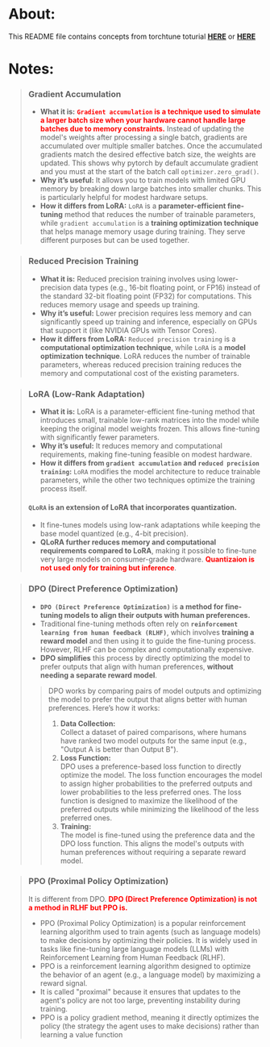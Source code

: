 # About:

This README file contains concepts from torchtune toturial [**HERE**](https://pytorch.org/torchtune/stable/overview.html)
or [**HERE**](https://pytorch.org/torchtune/stable/index.html#getting-started)
# Notes:

> ### Gradient Accumulation
> * **What it is:** <font color='red'>**`Gradient accumulation` is a technique used to simulate a larger batch size when your hardware cannot handle large batches due to memory constraints.**</font> Instead of updating the model's weights after processing a single batch, gradients are accumulated over multiple smaller batches. Once the accumulated gradients match the desired effective batch size, the weights are updated.
This shows why pytorch by default accumulate gradient and you must at the start of the batch call `optimizer.zero_grad()`.
> * **Why it’s useful:** It allows you to train models with limited GPU memory by breaking down large batches into smaller chunks. This is particularly helpful for modest hardware setups.
> * **How it differs from LoRA:** `LoRA` is a **parameter-efficient fine-tuning** method that reduces the number of trainable parameters, while `gradient accumulation` is a **training optimization technique** that helps manage memory usage during training. They serve different purposes but can be used together.

> ### Reduced Precision Training
> * **What it is:** Reduced precision training involves using lower-precision data types (e.g., 16-bit floating point, or FP16) instead of the standard 32-bit floating point (FP32) for computations. This reduces memory usage and speeds up training.
> * **Why it’s useful:** Lower precision requires less memory and can significantly speed up training and inference, especially on GPUs that support it (like NVIDIA GPUs with Tensor Cores).
> * **How it differs from LoRA:** `Reduced precision training` is a **computational optimization technique**, while `LoRA` is a **model optimization technique**. LoRA reduces the number of trainable parameters, whereas reduced precision training reduces the memory and computational cost of the existing parameters.

> ### LoRA (Low-Rank Adaptation)
> * **What it is:** LoRA is a parameter-efficient fine-tuning method that introduces small, trainable low-rank matrices into the model while keeping the original model weights frozen. This allows fine-tuning with significantly fewer parameters.
> * **Why it’s useful:** It reduces memory and computational requirements, making fine-tuning feasible on modest hardware.    
> * **How it differs from `gradient accumulation` and `reduced precision training`:** `LoRA` modifies the model architecture to reduce trainable parameters, while the other two techniques optimize the training process itself.
> #### **`QLoRA`** is an extension of LoRA that incorporates quantization.
> * It fine-tunes models using low-rank adaptations while keeping the base model quantized (e.g., 4-bit precision).
> * **QLoRA further reduces memory and computational requirements compared to LoRA**, making it possible to fine-tune very large models on consumer-grade hardware. <font color='red'>**Quantizaion is not used only for training but inference**</font>. 

> ### DPO (Direct Preference Optimization)
> * **`DPO (Direct Preference Optimization)`** is **a method for fine-tuning models to align their outputs with human preferences.**
> * Traditional fine-tuning methods often rely on **`reinforcement learning from human feedback (RLHF)`**, which involves **training a reward model** and then using it to guide the fine-tuning process. However, RLHF can be complex and computationally expensive.
> * **DPO simplifies** this process by directly optimizing the model to prefer outputs that align with human preferences, **without needing a separate reward model**.
>> DPO works by comparing pairs of model outputs and optimizing the model to prefer the output that aligns better with human preferences. Here’s how it works:
>> 1. **Data Collection:**
<br> Collect a dataset of paired comparisons, where humans have ranked two model outputs for the same input (e.g., "Output A is better than Output B").
>> 2. **Loss Function:**
<br>DPO uses a preference-based loss function to directly optimize the model. The loss function encourages the model to assign higher probabilities to the preferred outputs and lower probabilities to the less preferred ones. The loss function is designed to maximize the likelihood of the preferred outputs while minimizing the likelihood of the less preferred ones.
>> 3. **Training:**
<br>The model is fine-tuned using the preference data and the DPO loss function. This aligns the model's outputs with human preferences without requiring a separate reward model.

> ### PPO (Proximal Policy Optimization)
> It is different from DPO. <font color='red'>**DPO (Direct Preference Optimization) is not a method in RLHF but PPO is.**</font>
> * PPO (Proximal Policy Optimization) is a popular reinforcement learning algorithm used to train agents (such as language models) to make decisions by optimizing their policies. It is widely used in tasks like fine-tuning large language models (LLMs) with Reinforcement Learning from Human Feedback (RLHF).
> * PPO is a reinforcement learning algorithm designed to optimize the behavior of an agent (e.g., a language model) by maximizing a reward signal.
> * It is called "proximal" because it ensures that updates to the agent's policy are not too large, preventing instability during training.
> * PPO is a policy gradient method, meaning it directly optimizes the policy (the strategy the agent uses to make decisions) rather than learning a value function

